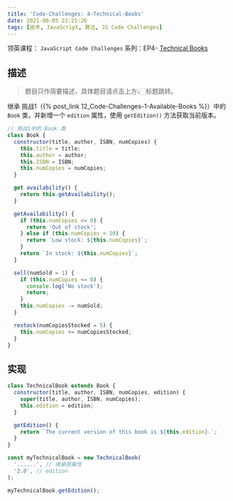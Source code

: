 ```yaml
---
title: 'Code-Challenges: 4-Technical-Books'
date: 2021-08-05 22:21:26
tags: [技术, JavaScript, 算法, JS Code Challenges]
---
```


领英课程： `JavaScript Code Challenges` 系列：EP4- [Technical Books](https://www.linkedin.com/learning/javascript-code-challenges/technical-books?u=2113185)

<!-- more -->

## 描述

> 题目只作简要描述，具体题目请点击上方👆🏻标题跳转。

继承 挑战1（{% post_link 12_Code-Challenges-1-Available-Books %}）中的 `Book` 类，并新增一个 `edition` 属性，使用 `getEdition()` 方法获取当前版本。

```js
// 挑战1中的 Book 类
class Book {
  constructor(title, author, ISBN, numCopies) {
    this.title = title;
    this.author = author;
    this.ISBN = ISBN;
    this.numCopies = numCopies;
  }

  get availability() {
    return this.getAvailability();
  }

  getAvailability() {
    if (this.numCopies <= 0) {
      return 'Out of stock';
    } else if (this.numCopies < 10) {
      return `Low stock: ${this.numCopies}`;
    }
    return `In stock: ${this.numCopies}`;
  }

  sell(numSold = 1) {
    if (this.numCopies <= 0) {
      console.log('No stock');
      return;
    }
    this.numCopies -= numSold;
  }

  restock(numCopiesStocked = 5) {
    this.numCopies += numCopiesStocked;
  }
}
```

## 实现

```js
class TechnicalBook extends Book {
  constructor(title, author, ISBN, numCopies, edition) {
    super(title, author, ISBN, numCopies);
    this.edition = edition;
  }

  getEdition() {
    return `The current version of this book is ${this.edition}.`;
  }
}

const myTechnicalBook = new TechnicalBook(
  '......', // 继承原属性
  '2.0', // edition
);

myTechnicalBook.getEdition();
```
